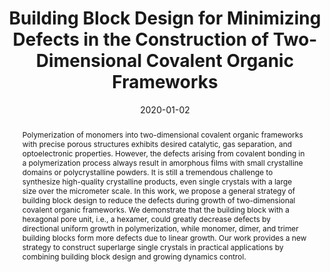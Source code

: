 ---
title: "Building Block Design for Minimizing Defects in the Construction of Two-Dimensional Covalent Organic Frameworks"
authors:
- You-Liang Zhu
- Cui-Liu Fu
- Zhan-Wei Li
- Zhao-Yan Sun
date: "2020-01-02"
doi: "10.1021/acs.jpclett.9b03420"
publication_types: ["期刊文章"]
publication: "The Journal of Physical Chemistry Letters"
publication_short: "J. Phys. Chem. Lett."
abstract: "
<!--more-->
Polymerization of monomers into two-dimensional covalent  organic frameworks with precise porous structures exhibits desired  catalytic, gas separation, and optoelectronic properties. However, the  defects arising from covalent bonding in a polymerization process always  result in amorphous films with small crystalline domains or  polycrystalline powders. It is still a tremendous challenge to  synthesize high-quality crystalline products, even single crystals with a  large size over the micrometer scale. In this work, we propose a  general strategy of building block design to reduce the defects during  growth of two-dimensional covalent organic frameworks. We demonstrate  that the building block with a hexagonal pore unit, i.e., a hexamer,  could greatly decrease defects by directional uniform growth in  polymerization, while monomer, dimer, and trimer building blocks form  more defects due to linear growth. Our work provides a new strategy to  construct superlarge single crystals in practical applications by  combining building block design and growing dynamics control."
url_pdf: "https://doi.org/10.1021/acs.jpclett.9b03420"
---